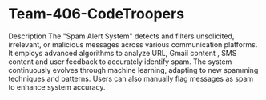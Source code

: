 # Team-406-CodeTroopers

Description
The "Spam Alert System" detects and filters unsolicited, irrelevant, or malicious messages across various communication platforms. It
employs advanced algorithms to analyze URL, Gmail content , SMS content and user feedback to accurately identify spam. The
system continuously evolves through machine learning, adapting to new spamming techniques and patterns. Users can also
manually flag messages as spam to enhance system accuracy.

